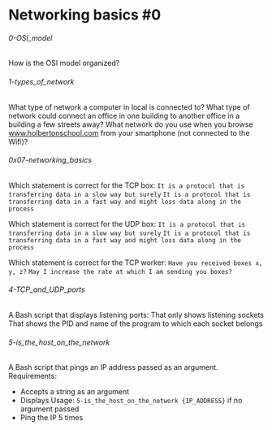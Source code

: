 # Networking basics #0
###### 0-OSI_model
How is the OSI model organized?

###### 1-types_of_network
What type of network a computer in local is connected to?
What type of network could connect an office in one building to another office in a building a few streets away?
What network do you use when you browse www.holbertonschool.com from your smartphone (not connected to the Wifi)?

###### 0x07-networking_basics
Which statement is correct for the TCP box:
`It is a protocol that is transferring data in a slow way but surely`
`It is a protocol that is transferring data in a fast way and might loss data along in the process`

Which statement is correct for the UDP box:
`It is a protocol that is transferring data in a slow way but surely`
`It is a protocol that is transferring data in a fast way and might loss data along in the process`

Which statement is correct for the TCP worker:
`Have you received boxes x, y, z?`
`May I increase the rate at which I am sending you boxes?`

###### 4-TCP_and_UDP_ports
A Bash script that displays listening ports:
That only shows listening sockets
That shows the PID and name of the program to which each socket belongs

###### 5-is_the_host_on_the_network
A Bash script that pings an IP address passed as an argument.
Requirements:
- Accepts a string as an argument
- Displays Usage: `5-is_the_host_on_the_network {IP_ADDRESS}` if no argument passed
- Ping the IP 5 times